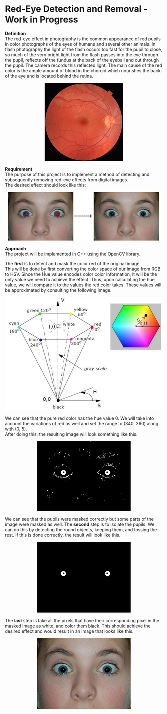 # Red-Eye Detection and Removal - Work in Progress
**Definition** <br/>
The red-eye effect in photography is the common appearance of red pupils in color photographs of the eyes of humans and several other animals. In flash photography the light of the flash occurs too fast for the pupil to close, so much of the very bright light from the flash passes into the eye through the pupil, reflects off the fundus at the back of the eyeball and out through the pupil. The camera records this reflected light. The main cause of the red color is the ample amount of blood in the choroid which nourishes the back of the eye and is located behind the retina.

<p align="center"> <img src="Images/Fundus.jpg" /> </p>

**Requirement** <br/>
The purpose of this project is to implement a method of detecting and subsequently removing red-eye effects from digital images. <br/>
The desired effect should look like this:

<p align="center"> <img src="Images/effect.png" /> </p>

**Approach** <br/>
The project will be implemented in C++ using the OpenCV library.<br/>

The **first** is to detect and mask the color red of the original image <br/>
This will be done by first converting the color space of our image from RGB to HSV. Since the Hue value encodes color color information, it will be the only value we need to achieve the effect. Thus, upon calculating the hue value, we will compare it to the values the red color takes. These values will be approximated by consulting the following image.

<p align="center"> <img src="Images/HSV.png" /> </p>

We can see that the pure red color has the hue value 0. We will take into account the variations of red as well and set the range to (340, 360) along with (0, 5). <br/>
After doing this, the resulting image will look something like this.

<p align="center"> <img src="Images/mask.png" /> </p>

We can see that the pupils were masked correctly but some parts of the image were masked as well. The **second** step is to isolate the pupils. We can do this by detecting the round objects, keeping them, and tossing the rest. If this is done correctly, the result will look like this.

<p align="center"> <img src="Images/izolate.png" /> </p>

The **last** step is take all the pixels that have their corresponding pixel in the masked image as white, and color them black. This should achieve the desired effect and would result in an image that looks like this.

<p align="center"> <img src="Images/fixed.png" /> </p>
